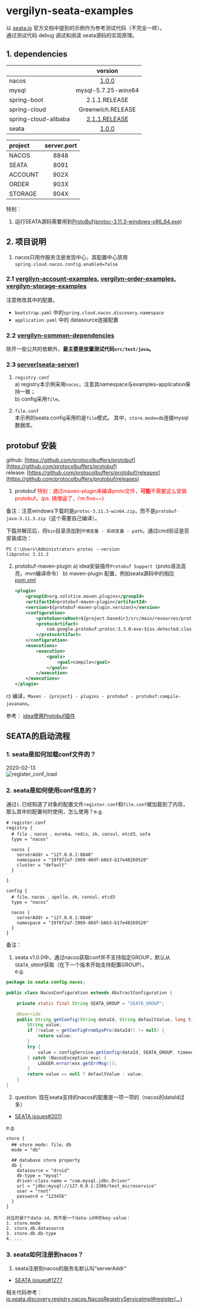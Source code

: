 # vergilyn-seata-examples

以 [seata.io][seata.io zh-cn docs] 官方文档中提到的示例作为参考测试代码（不完全一样）。  
通过测试代码 debug 调试和阅读 seata源码的实现原理。

## 1. dependencies

|                      |                             version                              |
|:---------------------|:----------------------------------------------------------------:|
| nacos                |       [1.0.0](https://github.com/alibaba/nacos/releases/)        |
| mysql                |                       mysql-5.7.25-winx64                        |
| spring-boot          |                          2.1.1.RELEASE                           |
| spring-cloud         |                        Greenwich.RELEASE                         |
| spring-cloud-alibaba | [2.1.1.RELEASE](https://github.com/alibaba/spring-cloud-alibaba) |
| seata                |        [1.0.0](https://github.com/seata/seata/tree/1.0.0)        |

| project | server.port |
|:--------|:-----------:|
| NACOS   |    8848     |
| SEATA   |    8091     |
| ACCOUNT |    902X     |
| ORDER   |    903X     |
| STORAGE |    904X     |

特别：
1. 运行SEATA源码需要用到[ProtoBuf](https://github.com/protocolbuffers/protobuf/releases)([protoc-3.11.3-windows-x86_64.exe](https://repo1.maven.org/maven2/com/google/protobuf/protoc/3.11.3/))

## 2. 项目说明

1. nacos只用作服务注册发现中心，其配置中心禁用`spring.cloud.nacos.config.enabled=false`


### 2.1 [vergilyn-account-examples](vergilyn-account-examples), [vergilyn-order-examples](vergilyn-order-examples), [vergilyn-storage-examples](vergilyn-storage-examples)
注意修改其中的配置。
- `bootstrap.yaml` 中的`spring.cloud.nacos.discovery.namespace`
- `application.yaml` 中的 datasource连接配置

### 2.2 [vergilyn-common-dependencies](vergilyn-common-dependencies)
除开一些公共的依赖外，**最主要是放置测试代码`src/test/java`。**

### 2.3 [server(seata-server)](../server)
1. `registry.conf`  
a) registry本示例采用`nacos`，注意其namespace与examples-application保持一致；  
b) config采用`file`。

2. `file.conf`  
本示例的seata config采用的是`file`模式。
其中，`store.mode=db`连接mysql数据库。


## protobuf 安装
github: [https://github.com/protocolbuffers/protobuf](https://github.com/protocolbuffers/protobuf)  
release: [https://github.com/protocolbuffers/protobuf/releases](https://github.com/protocolbuffers/protobuf/releases)

1. protobuf
<font color="red">特别：通过maven-plugin来编译proto文件，**可能**不需要这么安装protobuf。(ps. 搞懵逼了，i'm five~~)</font>

备注：注意windows下载的是`protoc-3.11.3-win64.zip`，而不是`protobuf-java-3.11.3.zip`（这个需要自己编译）。

下载并解压后，将`bin`目录添加到`环境变量 - 系统变量 - path`。通过cmd验证是否安装成功：
```
PS C:\Users\Administrator> protoc --version
libprotoc 3.11.3
```

2. protobuf-maven-plugin
a) idea安装插件`Protobuf Support`（proto语法高亮，mvn编译命令）
b) maven-plugin 配置，例如seata源码中的相应 [pom.xml](../pom.xml)
    ```XML
    <plugin>
        <groupId>org.xolstice.maven.plugins</groupId>
        <artifactId>protobuf-maven-plugin</artifactId>
        <version>${protobuf-maven-plugin.version}</version>
        <configuration>
            <protoSourceRoot>${project.basedir}/src/main/resources/protobuf/io/seata/protocol/transcation/</protoSourceRoot>
            <protocArtifact>
                com.google.protobuf:protoc:3.3.0:exe:${os.detected.classifier}
            </protocArtifact>
        </configuration>
        <executions>
            <execution>
                <goals>
                    <goal>compile</goal>
                </goals>
            </execution>
        </executions>
    </plugin>
    ```
c) 编译，`Maven - {project} - plugins - protobuf - protobuf:compile-javanano`。

参考： [idea使用Protobuf插件](https://www.cnblogs.com/TechSnail/p/7793813.html)

## SEATA的启动流程

### 1. seata是如何加载conf文件的？
2020-02-13  
![register_conf_load](docs/plant-uml/register_conf_load.png)

### 2. seata是如何使用conf信息的？
通过`1.`已经知道了对象的配置文件`register.conf`和`file.conf`被加载到了内存，那么其中的配置何时使用，怎么使用？e.g.  
```
# register.conf
registry {
  # file 、nacos 、eureka、redis、zk、consul、etcd3、sofa
  type = "nacos"

  nacos {
    serverAddr = "127.0.0.1:8848"
    namespace = "19f8f2a7-1969-40df-b6b3-b17e48269520"
    cluster = "default"
  }

}

config {
  # file、nacos 、apollo、zk、consul、etcd3
  type = "nacos"

  nacos {
    serverAddr = "127.0.0.1:8848"
    namespace = "19f8f2a7-1969-40df-b6b3-b17e48269520"
  }
}

```

备注：
1. seata v1.0.0中，通过nacos获取conf并不支持指定GROUP，默认从`SEATA_GROUP`获取（在下一个版本开始支持配置GROUP）。  
e.g.  
```JAVA
package io.seata.config.nacos;

public class NacosConfiguration extends AbstractConfiguration {

    private static final String SEATA_GROUP = "SEATA_GROUP";

    @Override
    public String getConfig(String dataId, String defaultValue, long timeoutMills) {
        String value;
        if ((value = getConfigFromSysPro(dataId)) != null) {
            return value;
        }
        try {
            value = configService.getConfig(dataId, SEATA_GROUP, timeoutMills);
        } catch (NacosException exx) {
            LOGGER.error(exx.getErrMsg());
        }
        return value == null ? defaultValue : value;
    }
}
```

2. question: 现在seata支持的nacos的配置是一项一项的（nacos的dataId过多）  
- [SEATA issues#2011](https://github.com/seata/seata/issues/2011) 
  
e.g.  
```
store {
  ## store mode: file、db
  mode = "db"

  ## database store property
  db {
    datasource = "druid"
    db-type = "mysql"
    driver-class-name = "com.mysql.jdbc.Driver"
    url = "jdbc:mysql://127.0.0.1:3306/test_microservice"
    user = "root"
    password = "123456"
  }
}

对应的是7个data-id，而不是一个data-id中的key-value：
1. store.mode
2. store.db.datasource
3. store.db.db-type
4. ...
```



[seata.io zh-cn docs]: https://seata.io/zh-cn/docs/overview/what-is-seata.html
[protobuf]: https://github.com/protocolbuffers/protobuf

### 3. seata如何注册到nacos？
1. seata注册到nacos的服务名默认叫“serverAddr”
- [SEATA issues#1277](https://github.com/seata/seata/issues/1277)  

相关代码参考：[io.seata.discovery.registry.nacos.NacosRegistryServiceImpl#register(...)](../discovery/seata-discovery-nacos/src/main/java/io/seata/discovery/registry/nacos/NacosRegistryServiceImpl.java)

